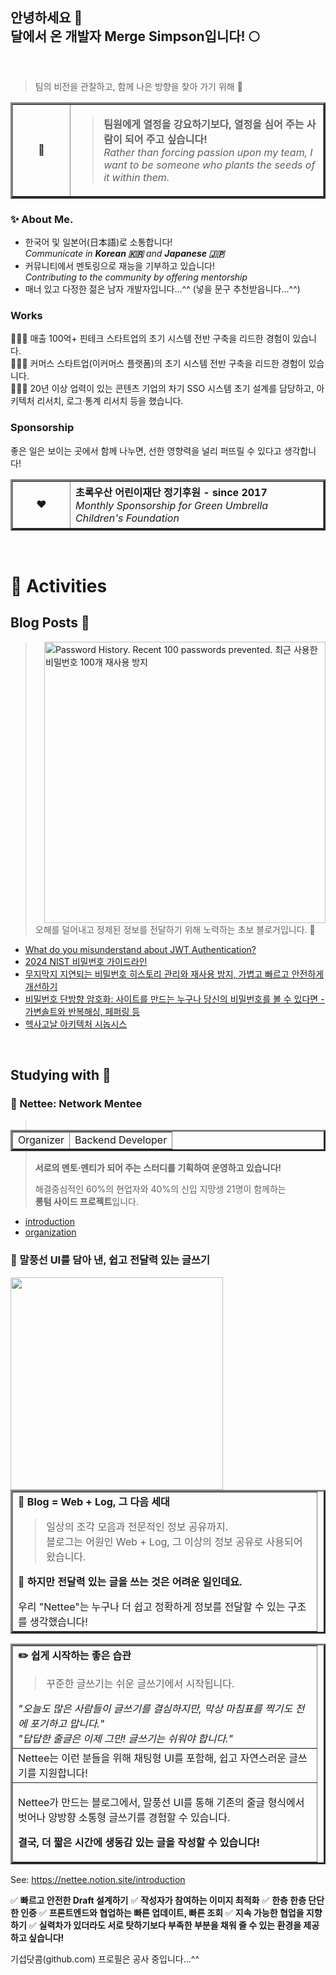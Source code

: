 <!-- HTML preferred -->

## 안녕하세요 👋<br />달에서 온 개발자 Merge Simpson입니다! 🌕

<!--
<h1 align="left"> 🪧 Profile </h1>
-->

<br />

> 팀의 비전을 관찰하고, 함께 나은 방향을 찾아 가기 위해 👀

<div width="1000px" align="left">
  <table border="3">
    <tr>
      <td width="75" align="center">🚀</td>
      <td height="75">
        <blockquote>
          <strong>팀원에게 열정을 강요하기보다, 열정을 심어 주는 사람이 되어 주고 싶습니다!<br /></strong>
          <em>Rather than forcing passion upon my team, I want to be someone who plants the seeds of it within them.</em>
        </blockquote>
      </td>
    </tr>
  </table>
</div>

### ✨ About Me.

- 한국어 및 일본어(日本語)로 소통합니다!  
  _Communicate in **Korean 🇰🇷** and **Japanese 🇯🇵**_  
- 커뮤니티에서 멘토링으로 재능을 기부하고 있습니다!  
  _Contributing to the community by offering mentorship_  
- 매너 있고 다정한 젊은 남자 개발자입니다...^^ (넣을 문구 추천받읍니다...^^)

### Works

🧑🏻‍💻 매출 100억+ 핀테크 스타트업의 초기 시스템 전반 구축을 리드한 경험이 있습니다.  
🧑🏻‍💻 커머스 스타트업(이커머스 플랫폼)의 초기 시스템 전반 구축을 리드한 경험이 있습니다.  
🧑🏻‍💻 20년 이상 업력이 있는 콘텐츠 기업의 차기 SSO 시스템 초기 설계를 담당하고, 아키텍처 리서치, 로그·통계 리서치 등을 했습니다.  

<!-- 바이올린소나타 님: 안 좋게 보이기보단, 조금 더 구체적으로 알고 싶다. -->

### Sponsorship

좋은 일은 보이는 곳에서 함께 나누면, 선한 영향력을 널리 퍼뜨릴 수 있다고 생각합니다!  

<table border="3">
  <tr height="75">
    <td width="75" align="center">❤️</td>
    <td>
        <strong>초록우산 어린이재단 정기후원 - since 2017<br /></strong>
        <em>Monthly Sponsorship for Green Umbrella Children's Foundation</em>
    </td>
  </tr>
</table>

<br />

<!--
**merge-simpson/merge-simpson** is a ✨ _special_ ✨ repository because its `README.md` (this file) appears on your GitHub profile.

Here are some ideas to get you started:

- 🔭 I’m currently working on ...
- 🌱 I’m currently learning ...
- 👯 I’m looking to collaborate on ...
- 🤔 I’m looking for help with ...
- 💬 Ask me about ...
- 📫 How to reach me: ...
- 😄 Pronouns: ...
- ⚡ Fun fact: ...
-->

# 🚀 Activities

## Blog Posts 💬

<a href="https://blog.letsdev.me/password-history-kor"><img width="450" align="right" alt="Password History. Recent 100 passwords prevented. 최근 사용한 비밀번호 100개 재사용 방지" src="https://github.com/user-attachments/assets/5801647d-e96d-42dc-af5d-acb4a886e74c" /></a>

> 오해를 덜어내고 정제된 정보를 전달하기 위해 노력하는 초보 블로거입니다. 🌱

<!--
### 🇰🇷 Korean
-->

- [What do you misunderstand about JWT Authentication?](https://blog.letsdev.me/concept-jwt-authentication-1-kor)
- [2024 NIST 비밀번호 가이드라인](https://blog.letsdev.me/nist-password-guidelines-2024-kor)
- [무지막지 지연되는 비밀번호 히스토리 관리와 재사용 방지, 가볍고 빠르고 안전하게 개선하기](https://blog.letsdev.me/password-history-kor)
- [비밀번호 단방향 암호화: 사이트를 만드는 누구나 당신의 비밀번호를 볼 수 있다면 - 가변솔트와 반복해싱, 페퍼링 등](https://blog.letsdev.me/password-encryption-concept-kor)
- [헥사고날 아키텍처 시놉시스](https://blog.letsdev.me/hexagonal-architecture-synopsis-kor)

<br />

## Studying with 🔭

### 🌸 Nettee: Network Mentee

<table align="right" border="3"> <tr></tr>
  <tr>
    <td>Organizer</td>
    <td>Backend Developer</td>
  </tr>
</table>

> **서로의 멘토·멘티가 되어 주는 스터디를 기획하여 운영하고 있습니다!**  
> 
> 해결중심적인 60%의 현업자와 40%의 신입 지망생 21명이 함께하는  
> **롱텀 사이드 프로젝트**입니다.  

- [introduction](https://nettee.notion.site/introduction)
- [organization](https://github.com/nettee-space)

### 💬 말풍선 UI를 담아 낸, 쉽고 전달력 있는 글쓰기

<a href="https://nettee.notion.site/introduction">
  <img width="340" alt="" align="left" src="https://file.notion.so/f/f/f2636925-e81c-435b-900d-85ba6696597a/b84a6858-e2e1-4555-8c2a-37e4ccad815f/%E1%84%87%E1%85%A2%E1%86%A8%E1%84%8C%E1%85%A9%E1%86%BC%E1%84%8B%E1%85%AF%E1%86%AB%E1%84%8B%E1%85%B4-nettee-%E1%84%8E%E1%85%AE%E1%84%8E%E1%85%A5%E1%86%AB-q60.avif?table=block&id=18701973-b23a-8081-95a5-e5dcc9fbf3b6&spaceId=f2636925-e81c-435b-900d-85ba6696597a&expirationTimestamp=1738022400000&signature=L6U4wGhst61x0E1ABwHsqjf00rXwXM19iqsNTmm8HHc" />
</a>

<table border="3">
  <tr>
    <td width="470">
      <div>
        <strong>💭 Blog = Web + Log, 그 다음 세대</strong>
        <p><blockquote>일상의 조각 모음과 전문적인 정보 공유까지.<br />블로그는 어원인 Web + Log, 그 이상의 정보 공유로 사용되어 왔습니다.</blockquote></p>
        <p><strong>🤔 하지만 전달력 있는 글을 쓰는 것은 어려운 일인데요.</strong></p>
        <span>우리 "Nettee"는 누구나 더 쉽고 정확하게 정보를 전달할 수 있는 구조를 생각했습니다!</span>
      </div>
    </td>
  </tr>
</table>

<table border="3">
  <tr>
    <td width="470">
      <div>
        <strong>✏️ 쉽게 시작하는 좋은 습관</strong>
        <p><blockquote>꾸준한 글쓰기는 쉬운 글쓰기에서 시작됩니다.</blockquote></p>
        <i>"오늘도 많은 사람들이 글쓰기를 결심하지만, 막상 마침표를 찍기도 전에 포기하고 맙니다."</i>
        <br />
        <i>"답답한 줄글은 이제 그만! 글쓰기는 쉬워야 합니다."</i>
      </div>
    </td>
  </tr>
  <tr border="3"><td border="3"> Nettee는 이런 분들을 위해 채팅형 UI를 포함해, 쉽고 자연스러운 글쓰기를 지원합니다!</td></tr>
  <tr>
    <td>
      <div>
        <p>Nettee가 만드는 블로그에서, 말풍선 UI를 통해 기존의 줄글 형식에서 벗어나 양방향 소통형 글쓰기를 경험할 수 있습니다.</p>
        <p><strong>결국, 더 짧은 시간에 생동감 있는 글을 작성할 수 있습니다!</strong></p>
      </div>
    </td>
  </tr>
</table>

See: https://nettee.notion.site/introduction

✅ **빠르고 안전한 Draft 설계하기**
✅ **작성자가 참여하는 이미지 최적화**
✅ **한층 한층 단단한 인증**
✅ **프론트엔드와 협업하는 빠른 업데이트, 빠른 조회**
✅ **지속 가능한 협업을 지향하기**
✅ **실력차가 있더라도 서로 탓하기보다 부족한 부분을 채워 줄 수 있는 환경을 제공하고 싶습니다!**

기섭닷콤(github.com) 프로필은 공사 중입니다...^^
